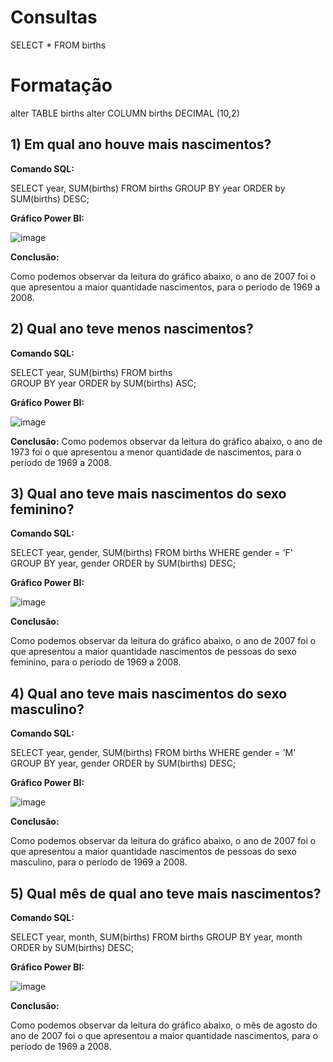 # Consultas

SELECT * FROM births

# Formatação
alter TABLE births alter COLUMN  births DECIMAL (10,2)

## 1) Em qual ano houve mais nascimentos?

**Comando SQL:**

SELECT year, SUM(births) FROM births
GROUP BY year
ORDER by SUM(births) DESC;

**Gráfico Power BI:**

![image](https://user-images.githubusercontent.com/101679147/158906230-1578cf30-d5cb-40df-98b4-e2a3fb0a9e52.png)

**Conclusão:**

Como podemos observar da leitura do gráfico abaixo, o ano de 2007 foi o que apresentou a maior quantidade nascimentos, para o período de 1969 a 2008.


## 2) Qual ano teve menos nascimentos?

**Comando SQL:**

SELECT year, SUM(births) FROM births   
GROUP BY year
ORDER by SUM(births) ASC;

**Gráfico Power BI:**

![image](https://user-images.githubusercontent.com/101679147/158906557-f492e1f5-ab7f-426d-b465-0fca75bcfe22.png)


**Conclusão:**
Como podemos observar da leitura do gráfico abaixo, o ano de 1973 foi o que apresentou a menor quantidade de nascimentos, para o período de 1969 a 2008.


## 3) Qual ano teve mais nascimentos do sexo feminino? 

**Comando SQL:**

SELECT year, gender, SUM(births) FROM births
WHERE gender = 'F'
GROUP BY year, gender
ORDER by SUM(births) DESC;

**Gráfico Power BI:**

![image](https://user-images.githubusercontent.com/101679147/158906610-f0852aeb-46ff-4602-803e-3a6c4591c812.png)


**Conclusão:**

Como podemos observar da leitura do gráfico abaixo, o ano de 2007 foi o que apresentou a maior quantidade nascimentos de pessoas do sexo feminino, para o período de 1969 a 2008.


## 4) Qual ano teve mais nascimentos do sexo masculino?

**Comando SQL:**

SELECT year, gender, SUM(births) FROM births
WHERE gender = 'M'
GROUP BY year, gender
ORDER by SUM(births) DESC;

**Gráfico Power BI:**

![image](https://user-images.githubusercontent.com/101679147/158906642-1fea8ad4-2b32-41fe-ba68-a3e6f3114aac.png)

**Conclusão:**

Como podemos observar da leitura do gráfico abaixo, o ano de 2007 foi o que apresentou a maior quantidade nascimentos de pessoas do sexo masculino, para o período de 1969 a 2008.


## 5) Qual mês de qual ano teve mais nascimentos?

**Comando SQL:**

SELECT year, month, SUM(births) FROM births
GROUP BY year, month
ORDER by SUM(births) DESC;

**Gráfico Power BI:**

![image](https://user-images.githubusercontent.com/101679147/158906721-5eb7fa5d-0941-44e8-a666-ab59fdba350f.png)


**Conclusão:**

Como podemos observar da leitura do gráfico abaixo, o mês de agosto do ano de 2007 foi o que apresentou a maior quantidade nascimentos, para o período de 1969 a 2008.

